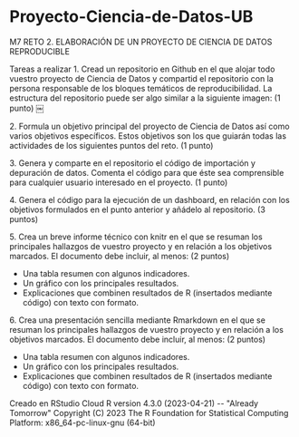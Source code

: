 # Proyecto-Ciencia-de-Datos-UB
M7 RETO 2. ELABORACIÓN DE UN PROYECTO DE CIENCIA DE DATOS REPRODUCIBLE

Tareas a realizar
1. Cread un repositorio en Github en el que alojar todo vuestro proyecto de Ciencia de Datos y compartid el repositorio con la persona responsable de los bloques temáticos de reproducibilidad. La estructura del repositorio puede ser algo similar a la siguiente imagen: (1 punto)
￼


2. Formula un objetivo principal del proyecto de Ciencia de Datos así como varios objetivos específicos. Estos objetivos son los que guiarán todas las actividades de los siguientes puntos del reto. (1 punto)

3. Genera y comparte en el repositorio el código de importación y depuración de datos. Comenta el código para que éste sea comprensible para cualquier usuario interesado en el proyecto. (1 punto)

4. Genera el código para la ejecución de un dashboard, en relación con los objetivos formulados en el punto anterior y añádelo al repositorio. (3 puntos)

5. Crea un breve informe técnico con knitr en el que se resuman los principales hallazgos de vuestro proyecto y en relación a los objetivos marcados. El documento debe incluir, al menos: (2 puntos)
* Una tabla resumen con algunos indicadores.
* Un gráfico con los principales resultados.
* Explicaciones que combinen resultados de R (insertados mediante código) con texto con formato.

6. Crea una presentación sencilla mediante Rmarkdown en el que se resuman los principales hallazgos de vuestro proyecto y en relación a los objetivos marcados. El documento debe incluir, al menos: (2 puntos)
* Una tabla resumen con algunos indicadores.
* Un gráfico con los principales resultados.
* Explicaciones que combinen resultados de R (insertados mediante código) con texto con formato.


Creado en RStudio Cloud
R version 4.3.0 (2023-04-21) -- "Already Tomorrow"
Copyright (C) 2023 The R Foundation for Statistical Computing
Platform: x86_64-pc-linux-gnu (64-bit)